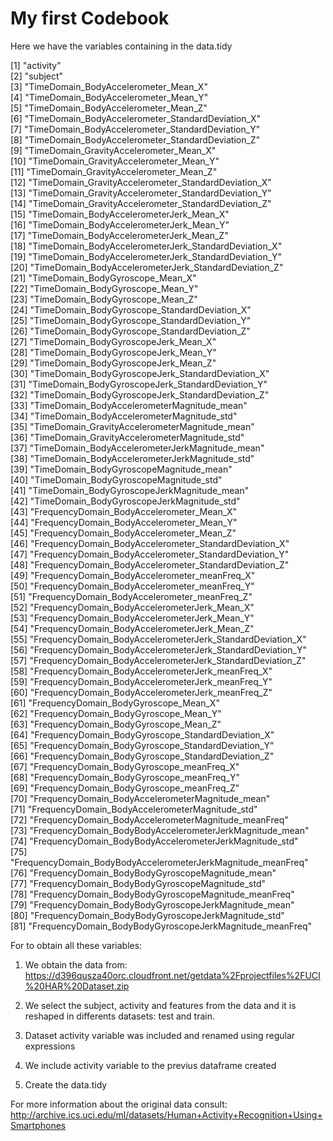 My first Codebook
========
Here we have the variables containing in the data.tidy

 [1] "activity"                                                   
 [2] "subject"                                                    
 [3] "TimeDomain_BodyAccelerometer_Mean_X"                        
 [4] "TimeDomain_BodyAccelerometer_Mean_Y"                        
 [5] "TimeDomain_BodyAccelerometer_Mean_Z"                        
 [6] "TimeDomain_BodyAccelerometer_StandardDeviation_X"           
 [7] "TimeDomain_BodyAccelerometer_StandardDeviation_Y"           
 [8] "TimeDomain_BodyAccelerometer_StandardDeviation_Z"           
 [9] "TimeDomain_GravityAccelerometer_Mean_X"                     
[10] "TimeDomain_GravityAccelerometer_Mean_Y"                     
[11] "TimeDomain_GravityAccelerometer_Mean_Z"                     
[12] "TimeDomain_GravityAccelerometer_StandardDeviation_X"        
[13] "TimeDomain_GravityAccelerometer_StandardDeviation_Y"        
[14] "TimeDomain_GravityAccelerometer_StandardDeviation_Z"        
[15] "TimeDomain_BodyAccelerometerJerk_Mean_X"                    
[16] "TimeDomain_BodyAccelerometerJerk_Mean_Y"                    
[17] "TimeDomain_BodyAccelerometerJerk_Mean_Z"                    
[18] "TimeDomain_BodyAccelerometerJerk_StandardDeviation_X"       
[19] "TimeDomain_BodyAccelerometerJerk_StandardDeviation_Y"       
[20] "TimeDomain_BodyAccelerometerJerk_StandardDeviation_Z"       
[21] "TimeDomain_BodyGyroscope_Mean_X"                            
[22] "TimeDomain_BodyGyroscope_Mean_Y"                            
[23] "TimeDomain_BodyGyroscope_Mean_Z"                            
[24] "TimeDomain_BodyGyroscope_StandardDeviation_X"               
[25] "TimeDomain_BodyGyroscope_StandardDeviation_Y"               
[26] "TimeDomain_BodyGyroscope_StandardDeviation_Z"               
[27] "TimeDomain_BodyGyroscopeJerk_Mean_X"                        
[28] "TimeDomain_BodyGyroscopeJerk_Mean_Y"                        
[29] "TimeDomain_BodyGyroscopeJerk_Mean_Z"                        
[30] "TimeDomain_BodyGyroscopeJerk_StandardDeviation_X"           
[31] "TimeDomain_BodyGyroscopeJerk_StandardDeviation_Y"           
[32] "TimeDomain_BodyGyroscopeJerk_StandardDeviation_Z"           
[33] "TimeDomain_BodyAccelerometerMagnitude_mean"                 
[34] "TimeDomain_BodyAccelerometerMagnitude_std"                  
[35] "TimeDomain_GravityAccelerometerMagnitude_mean"              
[36] "TimeDomain_GravityAccelerometerMagnitude_std"               
[37] "TimeDomain_BodyAccelerometerJerkMagnitude_mean"             
[38] "TimeDomain_BodyAccelerometerJerkMagnitude_std"              
[39] "TimeDomain_BodyGyroscopeMagnitude_mean"                     
[40] "TimeDomain_BodyGyroscopeMagnitude_std"                      
[41] "TimeDomain_BodyGyroscopeJerkMagnitude_mean"                 
[42] "TimeDomain_BodyGyroscopeJerkMagnitude_std"                  
[43] "FrequencyDomain_BodyAccelerometer_Mean_X"                   
[44] "FrequencyDomain_BodyAccelerometer_Mean_Y"                   
[45] "FrequencyDomain_BodyAccelerometer_Mean_Z"                   
[46] "FrequencyDomain_BodyAccelerometer_StandardDeviation_X"      
[47] "FrequencyDomain_BodyAccelerometer_StandardDeviation_Y"      
[48] "FrequencyDomain_BodyAccelerometer_StandardDeviation_Z"      
[49] "FrequencyDomain_BodyAccelerometer_meanFreq_X"               
[50] "FrequencyDomain_BodyAccelerometer_meanFreq_Y"               
[51] "FrequencyDomain_BodyAccelerometer_meanFreq_Z"               
[52] "FrequencyDomain_BodyAccelerometerJerk_Mean_X"               
[53] "FrequencyDomain_BodyAccelerometerJerk_Mean_Y"               
[54] "FrequencyDomain_BodyAccelerometerJerk_Mean_Z"               
[55] "FrequencyDomain_BodyAccelerometerJerk_StandardDeviation_X"  
[56] "FrequencyDomain_BodyAccelerometerJerk_StandardDeviation_Y"  
[57] "FrequencyDomain_BodyAccelerometerJerk_StandardDeviation_Z"  
[58] "FrequencyDomain_BodyAccelerometerJerk_meanFreq_X"           
[59] "FrequencyDomain_BodyAccelerometerJerk_meanFreq_Y"           
[60] "FrequencyDomain_BodyAccelerometerJerk_meanFreq_Z"           
[61] "FrequencyDomain_BodyGyroscope_Mean_X"                       
[62] "FrequencyDomain_BodyGyroscope_Mean_Y"                       
[63] "FrequencyDomain_BodyGyroscope_Mean_Z"                       
[64] "FrequencyDomain_BodyGyroscope_StandardDeviation_X"          
[65] "FrequencyDomain_BodyGyroscope_StandardDeviation_Y"          
[66] "FrequencyDomain_BodyGyroscope_StandardDeviation_Z"          
[67] "FrequencyDomain_BodyGyroscope_meanFreq_X"                   
[68] "FrequencyDomain_BodyGyroscope_meanFreq_Y"                   
[69] "FrequencyDomain_BodyGyroscope_meanFreq_Z"                   
[70] "FrequencyDomain_BodyAccelerometerMagnitude_mean"            
[71] "FrequencyDomain_BodyAccelerometerMagnitude_std"             
[72] "FrequencyDomain_BodyAccelerometerMagnitude_meanFreq"        
[73] "FrequencyDomain_BodyBodyAccelerometerJerkMagnitude_mean"    
[74] "FrequencyDomain_BodyBodyAccelerometerJerkMagnitude_std"     
[75] "FrequencyDomain_BodyBodyAccelerometerJerkMagnitude_meanFreq"
[76] "FrequencyDomain_BodyBodyGyroscopeMagnitude_mean"            
[77] "FrequencyDomain_BodyBodyGyroscopeMagnitude_std"             
[78] "FrequencyDomain_BodyBodyGyroscopeMagnitude_meanFreq"        
[79] "FrequencyDomain_BodyBodyGyroscopeJerkMagnitude_mean"        
[80] "FrequencyDomain_BodyBodyGyroscopeJerkMagnitude_std"         
[81] "FrequencyDomain_BodyBodyGyroscopeJerkMagnitude_meanFreq"    


For to obtain all these variables:
1. We obtain the data from: https://d396qusza40orc.cloudfront.net/getdata%2Fprojectfiles%2FUCI%20HAR%20Dataset.zip

2. We select the subject, activity and features from the data and it is reshaped in differents datasets: test and train.

3. Dataset activity variable was included and renamed using regular expressions

4. We include activity variable to the previus dataframe created

5. Create the data.tidy


For more information about the original data consult:
http://archive.ics.uci.edu/ml/datasets/Human+Activity+Recognition+Using+Smartphones

